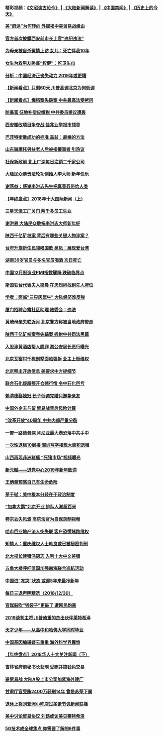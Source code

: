 #### 精彩视频：[《文昭谈古论今》](https://github.com/gfw-breaker/wenzhao/blob/master/README.md?t=01010031) | [《大陆新闻解读》](https://github.com/gfw-breaker/ntdtv-comedy/blob/master/README.md?t=01010031) | [《中国禁闻》](https://github.com/gfw-breaker/ntdtv-news/blob/master/README.md?t=01010031) | [《历史上的今天》](https://github.com/gfw-breaker/today-in-history/blob/master/README.md?t=01010031) 

#### [美“鸽派”为何转向 外媒揭中美贸易战缘由](../pages/nsc413/n10944317.md?t=01010031) 

#### [官方首次披露西安前市长上官“违纪违法”](../pages/nsc413/n10944784.md?t=01010031) 

#### [为母亲被自杀冤情上访 女儿：死亡伴我10年](../pages/nsc413/n10944570.md?t=01010031) 

#### [女生为救男友卧底“权健”：吃卫生巾](../pages/nsc413/n10944729.md?t=01010031) 

#### [分析：中国经济正丧失动力 2019年或更糟](../pages/nsc413/n10944680.md?t=01010031) 

#### [【新闻看点】只剩60天 川普高调北京为何低调](../pages/nsc413/n10944583.md?t=01010031) 

#### [【新闻看点】爆档案失踪案 中共最高法受拷问](../pages/nsc413/n10944683.md?t=01010031) 

#### [防暴富 征地补偿应缴税 中共委员提议遭轰](../pages/nsc413/n10944426.md?t=01010031) 

#### [西安棚改项目争夺战 佳兆业举报市领导](../pages/nsc413/n10944695.md?t=01010031) 

#### [巴菲特衡量成功的标准 盖兹：最棒的方法](../pages/nsc413/n10944666.md?t=01010031) 

#### [山东骑摩托男扶老人后被指肇事者 引热议](../pages/nsc413/n10944349.md?t=01010031) 

#### [社保新政前 北上广深每日注销二千家公司](../pages/nsc413/n10944463.md?t=01010031) 

#### [大陆民众恭贺法轮功创始人李大师 新年快乐](../pages/nsc413/n10944308.md?t=01010031) 


#### [谢燕益：感谢李洪志先生把真善忍带给人类](../pages/nsc413/n10944072.md?t=01010031) 

#### [【年终盘点】2018年十大国际新闻（上）](../pages/nsc413/n10924773.md?t=01010031) 

#### [三星天津工厂关门 两千多员工失业](../pages/nsc413/n10943918.md?t=01010031) 

#### [谢洪恩 大陆民众敬祝李洪志大师新年好](../pages/nsc413/n10939996.md?t=01010031) 

#### [陕西千亿矿权案 背后有哪些关键人物涉案？](../pages/nsc413/n10943656.md?t=01010031) 

#### [台府升旗新住民领唱国歌 吴凤：展现爱台湾](../pages/nsc413/n10944095.md?t=01010031) 

#### [湖南39岁官员与多名官员喝酒 次日死亡](../pages/nsc413/n10943575.md?t=01010031) 

#### [中国12月制造业PMI指数骤降 跌破临界点](../pages/nsc413/n10943587.md?t=01010031) 

#### [斯国驻台代表夫人梁晨 在忠烈祠找到先人牌位](../pages/nsc413/n10943534.md?t=01010031) 

#### [学者：面临“三只灰犀牛” 大陆经济难反弹](../pages/nsc413/n10943092.md?t=01010031) 

#### [厦门招聘台籍社区助理 陆委会：违法](../pages/nsc413/n10943416.md?t=01010031) 

#### [黄琦母亲失联近月 北京警方称被当地政府带走](../pages/nsc413/n10943145.md?t=01010031) 

#### [陕西千亿矿权案卷失踪案 折射中共司法黑幕](../pages/nsc413/n10943195.md?t=01010031) 

#### [入股涉黄酒店帮人脱罪 湘公安局长恶行曝光](../pages/nsc413/n10943213.md?t=01010031) 

#### [北京瓦窑村千栋别墅面临强拆 业主上街维权](../pages/nsc413/n10942939.md?t=01010031) 

#### [北京释出开放信息 美要求中方提细节](../pages/nsc413/n10942850.md?t=01010031) 

#### [联合石化疑超额开仓赌行情 令中石化巨亏](../pages/nsc413/n10942799.md?t=01010031) 

#### [赖清德娶媳妇 长子低调完婚只邀挚亲友](../pages/nsc413/n10942900.md?t=01010031) 

#### [中国外企去与留 贸易战背后风险计算](../pages/nsc413/n10942968.md?t=01010031) 

#### [“改革开放”40周年 中共内部严重分裂](../pages/nsc413/n10942896.md?t=01010031) 

#### [一带一路债务深 肯尼亚最大港恐落中共手中](../pages/nsc413/n10942794.md?t=01010031) 

#### [一次性退租10层楼 深圳写字楼现大面积退租](../pages/nsc413/n10942727.md?t=01010031) 

#### [山西再现非洲猪瘟 “死猪市场”视频曝光](../pages/nsc413/n10942580.md?t=01010031) 

#### [新元赋——退党中心2019年新年致词](../pages/nsc413/n10942385.md?t=01010031) 

#### [王炳章预感自己有生命危险](../pages/nsc413/n10942623.md?t=01010031) 

#### [茅于轼：美中根本分歧在于政治制度](../pages/nsc413/n10942547.md?t=01010031) 

#### [“加拿大鹅”北京开业 排队人潮超百米](../pages/nsc413/n10942466.md?t=01010031) 

#### [卷宗丢失风波 高院法官为自保录制视频](../pages/nsc413/n10942502.md?t=01010031) 

#### [哈市巨业地产法人突失联 客户恐慌堵路维权](../pages/nsc413/n10942352.md?t=01010031) 

#### [知情人：重庆维权人士韩良或已被秘密判刑](../pages/nsc413/n10942427.md?t=01010031) 

#### [北大校长读错鸿鹄志 入列十大中文差错](../pages/nsc413/n10942298.md?t=01010031) 

#### [五角大楼呼吁盟国加强南海联合巡航活动](../pages/nsc413/n10942310.md?t=01010031) 

#### [中国进“冻哭”状态 或迎5年来最冷新年](../pages/nsc413/n10942208.md?t=01010031) 

#### [每日三退声明精选（2018/12/30）](../pages/nsc413/n10942379.md?t=01010031) 

#### [官媒鼓吹“钱袋子”更鼓了 遭网民炮轰](../pages/nsc413/n10942242.md?t=01010031) 

#### [2019谈判主将 川普倚重的杰出伙伴莱特希泽](../pages/nsc413/n10942156.md?t=01010031) 

#### [天才少年——从高中和哈佛大学同时毕业](../pages/nsc413/n10942140.md?t=01010031) 

#### [中国基因编辑疑云重重 海外科学界震惊](../pages/nsc413/n10940149.md?t=01010031) 


#### [【年终盘点】2018华人十大关注新闻（下）](../pages/nsc413/n10931088.md?t=01010031) 

#### [吉林省府前秘书长获刑 受贿并搞钱色交易](../pages/nsc413/n10941706.md?t=01010031) 

#### [避贸易战 大陆A股上市公司加紧海外建厂](../pages/nsc413/n10941538.md?t=01010031) 

#### [甘肃厅官受贿2400万获刑14年 曾是苏荣下属](../pages/nsc413/n10941293.md?t=01010031) 

#### [退休上将刘亚洲小吃店过圣诞节讥新闻联播](../pages/nsc413/n10941467.md?t=01010031) 

#### [美中讨论贸易协议 刘鹤或访美见莱特希泽](../pages/nsc413/n10941352.md?t=01010031) 

#### [5G技术成全球焦点 你需要了解的6件事](../pages/nsc413/n10937209.md?t=01010031) 

